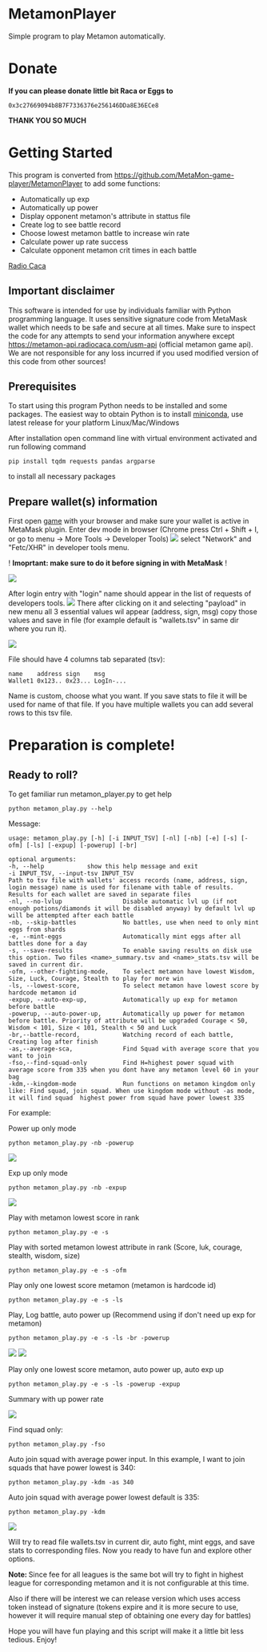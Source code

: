 # MetamonPlayer
Simple program to play Metamon automatically.

# Donate
<b>If you can please donate little bit Raca or Eggs to</b> 

	0x3c27669094b8B7F7336376e256146DDa8E36ECe8 
	
<b>THANK YOU SO MUCH</b> 

# Getting Started
This program is converted from https://github.com/MetaMon-game-player/MetamonPlayer to add some functions:
- Automatically up exp
- Automatically up power
- Display opponent metamon's attribute in stattus file
- Create log to see battle record
- Choose lowest metamon battle to increase win rate
- Calculate power up rate success
- Calculate opponent metamon crit times in each battle 

[Radio Caca]

[Radio Caca]: https://www.radiocaca.com

## Important disclaimer
This software is intended for use by individuals 
familiar with Python programming language. It uses
sensitive signature code from MetaMask wallet which 
needs to be safe and secure at all times. Make sure 
to inspect the code for any attempts to send your 
information anywhere except https://metamon-api.radiocaca.com/usm-api 
(official metamon game api). We are not responsible 
for any loss incurred if you used modified version 
of this code from other sources!

## Prerequisites

To start using this program Python needs to be 
installed and some packages. The easiest way to 
obtain Python is to install [miniconda], use 
latest release for your platform Linux/Mac/Windows

[miniconda]: https://docs.conda.io/en/latest/miniconda.html

After installation open command line with 
virtual environment activated and run following
command

    pip install tqdm requests pandas argparse

to install all necessary packages

## Prepare wallet(s) information

First open [game] with your browser and make sure 
your wallet is active in MetaMask plugin. Enter
dev mode in browser (Chrome press Ctrl + Shift + I,
or go to menu -> More Tools -> Developer Tools)
<img src="screenshots/enter_game_dev.png" />
select "Network" and "Fetc/XHR" in developer tools menu.

[game]: https://metamon.radiocaca.com

! <b>Imoprtant: make sure to do it before signing 
in with MetaMask</b> !

<img src="screenshots/enter_game_sign.png" />

After login entry with "login" name should appear 
in the list of requests of developers tools.
<img src="screenshots/enter_game_login.png" />
There
after clicking on it and selecting "payload" in new 
menu all 3 essential values wil appear (address, sign, 
msg) copy those values and save in file (for example
default is "wallets.tsv" in same dir where you run it).

<img src="screenshots/enter_game_credentials.png" />

File should have 4 columns tab separated (tsv):

    name    address sign    msg
    Wallet1 0x123.. 0x23... LogIn-...

Name is custom, choose what you want. If you save 
stats to file it will be used for name of that file.
If you have multiple wallets you can add several rows
to this tsv file.

# Preparation is complete! 
## Ready to roll?

To get familiar run metamon_player.py to get help
    
    python metamon_play.py --help

Message:
    
    usage: metamon_play.py [-h] [-i INPUT_TSV] [-nl] [-nb] [-e] [-s] [-ofm] [-ls] [-expup] [-powerup] [-br]

    optional arguments:
    -h, --help            show this help message and exit
    -i INPUT_TSV, --input-tsv INPUT_TSV
    Path to tsv file with wallets' access records (name, address, sign, login message) name is used for filename with table of results.
    Results for each wallet are saved in separate files
    -nl, --no-lvlup       			Disable automatic lvl up (if not enough potions/diamonds it will be disabled anyway) by default lvl up will be attempted after each battle
    -nb, --skip-battles   			No battles, use when need to only mint eggs from shards
    -e, --mint-eggs       			Automatically mint eggs after all battles done for a day
    -s, --save-results    			To enable saving results on disk use this option. Two files <name>_summary.tsv and <name>_stats.tsv will be saved in current dir.
	-ofm, --other-fighting-mode, 	To select metamon have lowest Wisdom, Size, Luck, Courage, Stealth to play for more win
	-ls, --lowest-score, 			To select metamon have lowest score by hardcode metamon id
	-expup, --auto-exp-up, 			Automatically up exp for metamon before battle
	-powerup, --auto-power-up, 		Automatically up power for metamon before battle. Priority of attribute will be upgraded Courage < 50, Wisdom < 101, Size < 101, Stealth < 50 and Luck
	-br,--battle-record, 			Watching record of each battle, Creating log after finish
	-as,--average-sca, 				Find Squad with average score that you want to join
	-fso,--find-squad-only			Find H=highest power squad with average score from 335 when you dont have any metamon level 60 in your bag
	-kdm,--kingdom-mode				Run functions on metamon kingdom only like: Find squad, join squad. When use kingdom mode without -as mode, it will find squad  highest power from squad have power lowest 335
	
For example:

Power up only mode

	python metamon_play.py -nb -powerup
	
<img src="screenshots/power_up_only.png" />

Exp up only mode

	python metamon_play.py -nb -expup
	
<img src="screenshots/exp_up_only.png" />
	
Play with metamon lowest score in rank

    python metamon_play.py -e -s	
	
Play with sorted metamon lowest attribute in rank (Score, luk, courage, stealth, wisdom, size)

	python metamon_play.py -e -s -ofm
	
Play only one lowest score metamon (metamon is hardcode id)

	python metamon_play.py -e -s -ls
	
Play, Log battle, auto power up (Recommend using if don't need up exp for metamon)

	python metamon_play.py -e -s -ls -br -powerup

<img src="screenshots/play_power_up.png" />
	
<img src="screenshots/battle_record.png" />
	
Play only one lowest score metamon, auto power up, auto exp up

	python metamon_play.py -e -s -ls -powerup -expup  
	
Summary with up power rate

<img src="screenshots/summary.png" />

Find squad only:

	python metamon_play.py -fso
	
Auto join squad with average power input. In this example, I want to join squads that have power lowest is 340:

	python metamon_play.py -kdm -as 340
	
Auto join squad with average power lowest default is 335:

	python metamon_play.py -kdm
	
<img src="screenshots/summary.png" />

Will try to read file wallets.tsv in current dir,
auto fight, mint eggs, and save stats to corresponding 
files. Now you ready to have fun and explore other options.

<b> Note: </b> Since fee for all leagues is the same bot will 
try to fight in highest league for corresponding metamon and 
it is not configurable at this 
time.

Also if there will be interest we can release version which
uses access token instead of signature (tokens expire and it
is more secure to use, however it will require manual step of
obtaining one every day for battles)

Hope you will have fun playing and this script will make it 
a little bit less tedious. Enjoy!